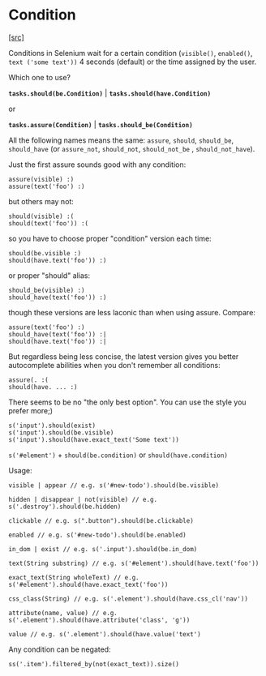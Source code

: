 # Condition

[[src]](https://github.com/yashaka/selene/blob/master/selene/conditions.py)

Conditions in Selenium wait for a certain condition (```visible()```, ```enabled()```, ```text ('some text'))``` 4 seconds (default) or the time assigned by the user.

Which one to use?

**```tasks.should(be.Condition)```** | **```tasks.should(have.Condition)```**

or

**```tasks.assure(Condition)```** | **```tasks.should_be(Condition)```**


All the following names means the same: ```assure```, ```should```, ```should_be```, ```should_have``` (or ```assure_not```, ```should_not```, ```should_not_be``` , ```should_not_have```).

Just the first assure sounds good with any condition:

```
assure(visible) :)
assure(text('foo') :)
```

but others may not:

```
should(visible) :(
should(text('foo')) :(
```

so you have to choose proper "condition" version each time:

```
should(be.visible :)
should(have.text('foo')) :)
```

or proper "should" alias:

```
should_be(visible) :)
should_have(text('foo')) :)
```

though these versions are less laconic than when using assure. Compare:

```
assure(text('foo') :)
should_have(text('foo')) :|
should(have.text('foo')) :|
```

But regardless being less concise, the latest version gives you better autocomplete abilities when you don't remember all conditions:

```
assure(. :(
should(have. ... :)
```

There seems to be no "the only best option". You can use the style you prefer more;)

```
s('input').should(exist)
s('input').should(be.visible)
s('input').should(have.exact_text('Some text'))
```

```s('#element')```  +  ```should(be.condition)``` or ```should(have.condition)```

Usage:

```
visible | appear // e.g. s('#new-todo').should(be.visible)

hidden | disappear | not(visible) // e.g. s('.destroy').should(be.hidden)

clickable // e.g. s(".button").should(be.clickable)

enabled // e.g. s('#new-todo').should(be.enabled)

in_dom | exist // e.g. s('.input').should(be.in_dom)

text(String substring) // e.g. s('#element').should(have.text('foo'))

exact_text(String wholeText) // e.g. s('#element').should(have.exact_text('foo'))

css_class(String) // e.g. s('.element').should(have.css_cl('nav'))

attribute(name, value) // e.g. s('.element').should(have.attribute('class', 'g'))

value // e.g. s('.element').should(have.value('text')
```

Any condition can be negated:

```ss('.item').filtered_by(not(exact_text)).size()```
